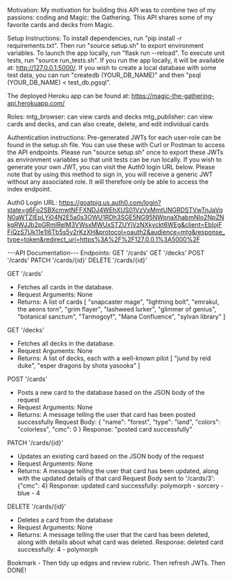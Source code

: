 Motivation:
My motivation for building this API was to combine two of my passions: coding and Magic: the Gathering. 
This API shares some of my favorite cards and decks from Magic.

Setup Instructions:
To install dependencies, run "pip install -r requirements.txt". Then run "source setup.sh" to export environment variables.
To launch the app locally, run "flask run --reload". To execute unit tests, run "source run_tests.sh". If you run the app 
locally, it will be available at: http://127.0.0.1:5000/. If you wish to create a local database with some test data, 
you can run "createdb (YOUR_DB_NAME)" and then "psql (YOUR_DB_NAME) < test_db.pgsql".

The deployed Heroku app can be found at: https://magic-the-gathering-api.herokuapp.com/

Roles:
mtg_browser: can view cards and decks
mtg_publisher: can view cards and decks, and can also create, delete, and edit individual cards

Authentication instructions: 
Pre-generated JWTs for each user-role can be found in the setup.sh file. You can use these with Curl or Postman to 
access the API endpoints. Please run "source setup.sh" once to export these JWTs as environment variables so that 
unit tests can be run locally. If you wish to generate your own JWT, you can visit the Auth0 login URL below. 
Please note that by using this method to sign in, you will receive a generic JWT without any associated role. It
will therefore only be able to access the index endpoint.

Auth0 Login URL: 
https://goatpig.us.auth0.com/login?state=g6Fo2SBXcmwtNFFXNDJ4WEhXUS01VzVxMmtUNGRDSTVwTnJaVqN0aWTZIEpLYi04N2E5a0s3OWU1RDh3SGE5NG95NWpnaXhabmNIo2NpZNkgRWJJb2pGRmlRelM3VWsxMWUxSTZUYjVzNXkyckt6WEg&client=EbIojFFiQzS7Uk11e1I6Tb5s5y2rKzXH&protocol=oauth2&audience=mtg&response_type=token&redirect_uri=https%3A%2F%2F127.0.0.1%3A5000%2F

---API Documentation---
Endpoints: 
GET '/cards'
GET '/decks'
POST '/cards'
PATCH '/cards/{id}'
DELETE '/cards/{id}'

GET '/cards'
- Fetches all cards in the database.
- Request Arguments: None
- Returns: A list of cards
[
    "snapcaster mage",
    "lightning bolt",
    "emrakul, the aeons torn",
    "grim flayer",
    "lashweed lurker",
    "glimmer of genius",
    "botanical sanctum",
    "Tarmogoyf",
    "Mana Confluence",
    "sylvan library"
]

GET '/decks'
- Fetches all decks in the database.
- Request Arguments: None
- Returns: A list of decks, each with a well-known pilot
[
    "jund by reid duke",
    "esper dragons by shota yasooka"
]

POST '/cards'
- Posts a new card to the database based on the JSON body of the request
- Request Arguments: None
- Returns: A message telling the user that card has been posted successfully
Request Body:
{
    "name": "forest",
    "type": "land",
    "colors": "colorless",
    "cmc": 0
}
Response:
"posted card successfully"

PATCH '/cards/{id}'
- Updates an existing card based on the JSON body of the request
- Request Arguments: None
- Returns: A message telling the user that card has been updated, along with
the updated details of that card
Request Body sent to '/cards/3':
{"cmc": 4}
Response:
updated card successfully: polymorph - sorcery - blue - 4

DELETE '/cards/{id}'
- Deletes a card from the database
- Request Arguments: None
- Returns: A message telling the user that the card has been deleted, along with
details about what card was deleted.
Response:
deleted card successfully: 4 - polymorph


Bookmark - Then tidy up edges and review rubric. Then refresh JWTs. Then DONE!